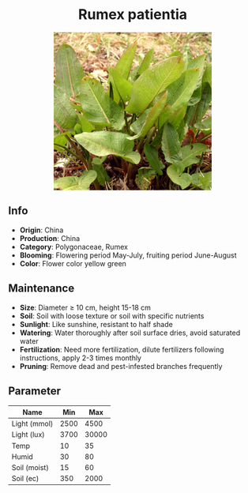<h1 align='center'>Rumex patientia</h1>
<p align="center">
    <img 
        align='center'
        width='320'
        src="../images/rumex patientia.png" 
        alt='Rumex patientia' />
</p>

## Info

 - **Origin**: China
 - **Production**: China
 - **Category**: Polygonaceae, Rumex
 - **Blooming**: Flowering period May-July, fruiting period June-August
 - **Color**: Flower color yellow green

## Maintenance

 - **Size**: Diameter ≥ 10 cm, height 15-18 cm
 - **Soil**: Soil with loose texture or soil with specific nutrients
 - **Sunlight**: Like sunshine, resistant to half shade
 - **Watering**: Water thoroughly after soil surface dries, avoid saturated water
 - **Fertilization**: Need more fertilization, dilute fertilizers following instructions, apply 2-3 times monthly
 - **Pruning**: Remove dead and pest-infested branches frequently

## Parameter

| Name         | Min  | Max   |
|--------------|------|-------|
| Light (mmol) | 2500 | 4500  |
| Light (lux)  | 3700 | 30000 |
| Temp         | 10    | 35    |
| Humid        | 30   | 80    |
| Soil (moist) | 15   | 60    |
| Soil (ec)    | 350  | 2000  |